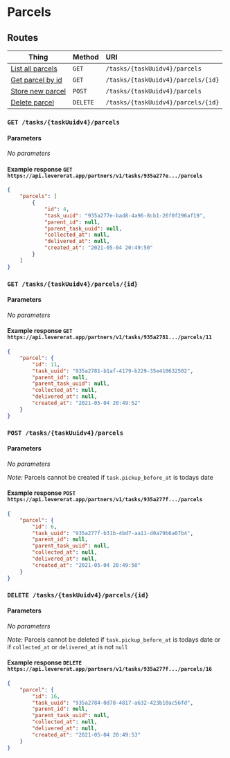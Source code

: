 # Parcels

## <a id="routes"></a> Routes

| Thing                      | Method   | URI                                |
| -------------------------- | :------- | :--------------------------------- |
| [List all parcels](#index) | `GET`    | `/tasks/{taskUuidv4}/parcels`      |
| [Get parcel by id](#show)  | `GET`    | `/tasks/{taskUuidv4}/parcels/{id}` |
| [Store new parcel](#store) | `POST`   | `/tasks/{taskUuidv4}/parcels`      |
| [Delete parcel](#put)      | `DELETE` | `/tasks/{taskUuidv4}/parcels/{id}` |

### <a id="index"></a> `GET /tasks/{taskUuidv4}/parcels` 

#### Parameters

_No parameters_

#### Example response `GET https://api.levererat.app/partners/v1/tasks/935a277e.../parcels`

```json
{
    "parcels": [
        {
            "id": 4,
            "task_uuid": "935a277e-bad8-4a96-8cb1-26f0f296af19",
            "parent_id": null,
            "parent_task_uuid": null,
            "collected_at": null,
            "delivered_at": null,
            "created_at": "2021-05-04 20:49:50"
        }
    ]
}
```

### <a id="show"></a> `GET /tasks/{taskUuidv4}/parcels/{id}` 

#### Parameters

_No parameters_

#### Example response `GET https://api.levererat.app/partners/v1/tasks/935a2781.../parcels/11`

```json
{
    "parcel": {
        "id": 11,
        "task_uuid": "935a2781-b1af-4179-b229-35e410632502",
        "parent_id": null,
        "parent_task_uuid": null,
        "collected_at": null,
        "delivered_at": null,
        "created_at": "2021-05-04 20:49:52"
    }
}
```

### <a id="store"></a> `POST /tasks/{taskUuidv4}/parcels` 

#### Parameters

_No parameters_

_Note:_ Parcels cannot be created if `task.pickup_before_at` is todays date 

#### Example response `POST https://api.levererat.app/partners/v1/tasks/935a277f.../parcels`

```json
{
    "parcel": {
        "id": 6,
        "task_uuid": "935a277f-b31b-4bd7-aa11-d0a79b6a07b4",
        "parent_id": null,
        "parent_task_uuid": null,
        "collected_at": null,
        "delivered_at": null,
        "created_at": "2021-05-04 20:49:50"
    }
}
```

### <a id="store"></a> `DELETE /tasks/{taskUuidv4}/parcels/{id}` 

#### Parameters

_No parameters_

_Note:_ Parcels cannot be deleted if `task.pickup_before_at` is todays date or if `collected_at` or `delivered_at` is not `null`

#### Example response `DELETE https://api.levererat.app/partners/v1/tasks/935a277f.../parcels/16`

```json
{
    "parcel": {
        "id": 16,
        "task_uuid": "935a2784-0d78-4817-a632-423b10ac56fd",
        "parent_id": null,
        "parent_task_uuid": null,
        "collected_at": null,
        "delivered_at": null,
        "created_at": "2021-05-04 20:49:53"
    }
}
```


